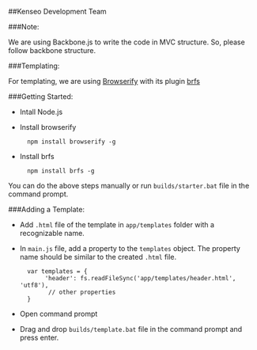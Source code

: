 ##Kenseo Development Team

###Note:

We are using Backbone.js to write the code in MVC structure. So, please follow backbone structure.

###Templating:

For templating, we are using [Browserify](http://browserify.org/) with its plugin [brfs](https://github.com/substack/brfs)

###Getting Started:

- Intall Node.js
- Install browserify

        npm install browserify -g

- Install brfs

        npm install brfs -g

You can do the above steps manually or run `builds/starter.bat` file in the command prompt.

###Adding a Template:

- Add `.html` file of the template in `app/templates` folder with a recognizable name.
- In `main.js` file, add a property to the `templates` object. The property name should be similar to the created `.html` file.

        var templates = {
	         'header': fs.readFileSync('app/templates/header.html', 'utf8'),
		      // other properties
        }

- Open command prompt
- Drag and drop `builds/template.bat` file in the command prompt and press enter.
